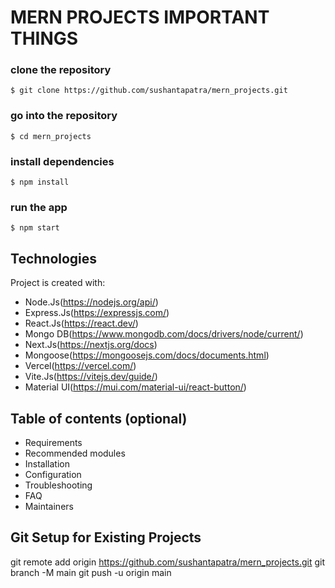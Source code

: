 # MERN PROJECTS IMPORTANT THINGS

### clone the repository
```$ git clone https://github.com/sushantapatra/mern_projects.git```

### go into the repository
```$ cd mern_projects```
### install dependencies
```$ npm install ```
### run the app
``` $ npm start ```

## Technologies
Project is created with:
* Node.Js(https://nodejs.org/api/)
* Express.Js(https://expressjs.com/)
* React.Js(https://react.dev/)
* Mongo DB(https://www.mongodb.com/docs/drivers/node/current/)
* Next.Js(https://nextjs.org/docs)
* Mongoose(https://mongoosejs.com/docs/documents.html)
* Vercel(https://vercel.com/)
* Vite.Js(https://vitejs.dev/guide/)
* Material UI(https://mui.com/material-ui/react-button/)

## Table of contents (optional)

- Requirements
- Recommended modules
- Installation
- Configuration
- Troubleshooting
- FAQ
- Maintainers


## Git Setup for Existing Projects
git remote add origin https://github.com/sushantapatra/mern_projects.git
git branch -M main
git push -u origin main